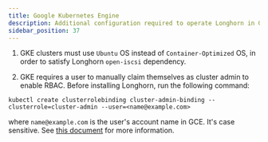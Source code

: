 ```yaml
---
title: Google Kubernetes Engine
description: Additional configuration required to operate Longhorn in Google Kubernetes Engine.
sidebar_position: 37
---
```


1. GKE clusters must use `Ubuntu` OS instead of `Container-Optimized` OS, in order to satisfy Longhorn `open-iscsi` dependency.

2. GKE requires a user to manually claim themselves as cluster admin to enable RBAC. Before installing Longhorn, run the following command:

```shell
kubectl create clusterrolebinding cluster-admin-binding --clusterrole=cluster-admin --user=<name@example.com>
```

where `name@example.com` is the user's account name in GCE.  It's case sensitive. See [this document](https://cloud.google.com/kubernetes-engine/docs/how-to/role-based-access-control) for more information.

